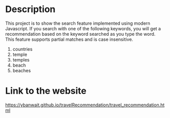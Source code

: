 # Description
This project is to show the search feature implemented using modern Javascript. If you search with one of the following keywords, you will get a recommendation based on the keyword searched as you type the word. This feature supports partial matches and is case insensitive.

1. countries
2. temple
3. temples
4. beach
5. beaches 

# Link to the website
https://ybanwait.github.io/travelRecommendation/travel_recommendation.html
